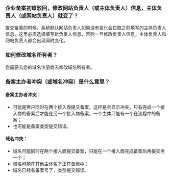 ### 企业备案初审驳回，修改网站负责人（或主体负责人）信息，主体负责人（或网站负责人）就变了？
提交备案的时候，系统默认网站负责人如果没有变化会拉取之前填写的主体负责人信息，这里必须选择填写新负责人信息，否则一旦修改负责人信息，主体负责人和网站负责人都会出现同时变化。

### 如何修改域名所有者？
您需要去您的域名注册商去修改域名所有者。

### 备案主办者冲突（或域名冲突）是什么意思？
#### 备案主办者冲突：
- 可能是客户同时在两个接入商提交备案，这样是会显示冲突，只有完成一个接入商的备案后才能在另一个接入商备案，一个主体只能有一个在流程中的备案；
- 也可能是备案类型提交错误。

#### 域名冲突：
- 域名可能同时在两个接入商提交备案，只能在一个接入商完成备案后再提交另一个；
- 域名可能在其他主体名下正在备案中；
- 域名已经有备案号了，类型提交错误。

